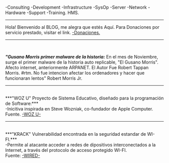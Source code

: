 -Consulting -Development -Infrastructure -SysOp -Server -Network -Hardware -Support -Training.
HMS.

---------------------------------------------------------------------------------------------------------

Hola! Bienvenido al BLOG, me alegra que estés Aquí. Para Donaciones por servicio prestado, 
visitar el link. <a href="paypal.me/HectorMiguel36">-Donaciones.</a>
<hr />
<br>

***"Gusano Morris primer malware de la historia:***
En el mes de Noviembre, surge el primer malware de la historia auto replicable, "El Gusano Morris".
Afecto internet, anteriormente ARPANET. El Autor Fue Robert Tappan Morris. #rtm.
No fue intencion afectar los ordenadores y hacer que funcionaran lentos" Robert Morris Jr.
<hr/>
<br>
  ***"WOZ U" Proyecto de Sistema Educativo, diseñado para la programación de Software:***
  <br>
  -Inicitiva inspirada en Steve Wozniak, co-fundador de Apple Computer. 
  <br>
Fuente. <a href="https://woz-u.com/">-WOZ U-</a>
<br>
<hr />
<br>
***"KRACK" Vulnerabilidad encontrada en la seguridad estandar de WI-FI.***
<br>
-Permite al atacante acceder a redes de dipositivos interconectados a la Internet, a través del protocolo de acceso protegido WI-FI.
<br/>
Fuente: <a href="https://www.wired.com/story/krack-wi-fi-wpa2-vulnerability/">-WIRED-</a>

